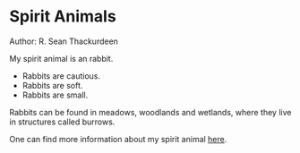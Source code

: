 # Spirit Animals
Author: R. Sean Thackurdeen

My spirit animal is an rabbit.

- Rabbits are cautious.
- Rabbits are soft.
- Rabbits are small.

Rabbits can be found in meadows, woodlands and wetlands, where they live in structures called burrows.

One can find more information about my spirit animal [here](http://en.wikipedia.org/wiki/Rabbit).
